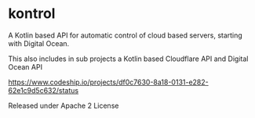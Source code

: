 kontrol
=======

A Kotlin based API for automatic control of cloud based servers, starting with Digital Ocean.

This also includes in sub projects a Kotlin based Cloudflare API and Digital Ocean API

https://www.codeship.io/projects/df0c7630-8a18-0131-e282-62e1c9d5c632/status

Released under Apache 2 License

